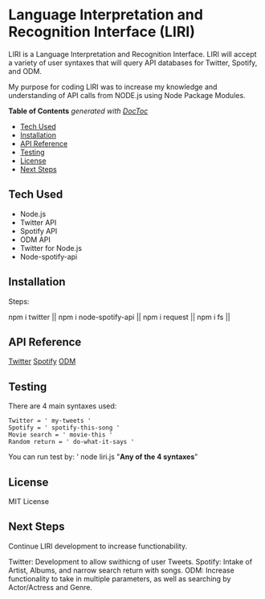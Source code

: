 # Language Interpretation and Recognition Interface (LIRI)

LIRI is a Language Interpretation and Recognition Interface. LIRI will accept a variety of user syntaxes that
will query API databases for Twitter, Spotify, and ODM.

My purpose for coding LIRI was to increase my knowledge and understanding of API calls from NODE.js using
Node Package Modules. 

<!-- START doctoc generated TOC please keep comment here to allow auto update -->
<!-- DON'T EDIT THIS SECTION, INSTEAD RE-RUN doctoc TO UPDATE -->
**Table of Contents**  *generated with [DocToc](https://github.com/thlorenz/doctoc)*

- [Tech Used](#tech-used)
- [Installation](#installation)
- [API Reference](#api-reference)
- [Testing](#testing)
- [License](#license)
- [Next Steps](#next-steps)

<!-- END doctoc generated TOC please keep comment here to allow auto update -->

## Tech Used

-  Node.js
- Twitter API
- Spotify API
- ODM API
- Twitter for Node.js
- Node-spotify-api


## Installation

Steps:

npm i twitter ||
npm i node-spotify-api ||
npm i request ||
npm i fs ||

## API Reference
[Twitter](https://developer.twitter.com/en/docs/api-reference-index) 
[Spotify](https://developer.spotify.com/web-api/tutorial/)
[ODM](http://www.omdbapi.com/)


## Testing
There are 4 main syntaxes used:

    Twitter = ' my-tweets '
    Spotify = ' spotify-this-song '
    Movie search = ' movie-this '
    Random return = ' do-what-it-says '

You can run test by:
' node liri.js "**Any of the 4 syntaxes**" 

## License

MIT License

## Next Steps

Continue LIRI development to increase functionability.

Twitter: Development to allow swithicng of user Tweets.
Spotify: Intake of Artist, Albums, and narrow search return with songs. 
ODM: Increase functionality to take in multiple parameters, as well as searching by Actor/Actress and Genre.